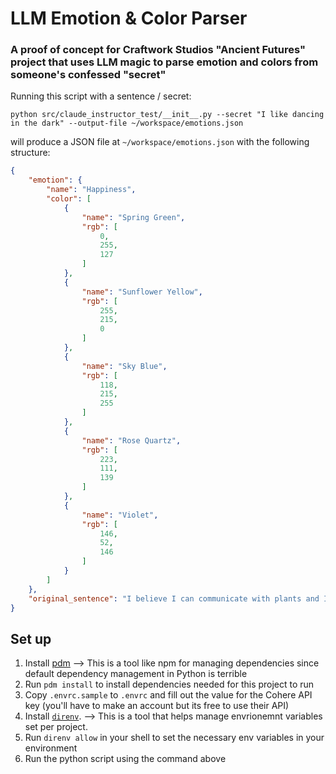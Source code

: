 # LLM Emotion & Color Parser

### A proof of concept for Craftwork Studios "Ancient Futures" project that uses LLM magic to parse emotion and colors from someone's confessed "secret"

Running this script with a sentence / secret:

`python src/claude_instructor_test/__init__.py --secret "I like dancing in the dark" --output-file ~/workspace/emotions.json`

will produce a JSON file at `~/workspace/emotions.json` with the following structure:

```.json
{
    "emotion": {
        "name": "Happiness",
        "color": [
            {
                "name": "Spring Green",
                "rgb": [
                    0,
                    255,
                    127
                ]
            },
            {
                "name": "Sunflower Yellow",
                "rgb": [
                    255,
                    215,
                    0
                ]
            },
            {
                "name": "Sky Blue",
                "rgb": [
                    118,
                    215,
                    255
                ]
            },
            {
                "name": "Rose Quartz",
                "rgb": [
                    223,
                    111,
                    139
                ]
            },
            {
                "name": "Violet",
                "rgb": [
                    146,
                    52,
                    146
                ]
            }
        ]
    },
    "original_sentence": "I believe I can communicate with plants and I have a secret garden where I talk to rare species to help them grow."
}
```

## Set up

1. Install [pdm](https://pdm-project.org/en/latest/#__tabbed_1_2)
--> This is a tool like npm for managing dependencies since default dependency management in Python is terrible
1. Run `pdm install` to install dependencies needed for this project to run
1. Copy `.envrc.sample` to `.envrc` and fill out the value for the Cohere API key (you'll have to make an account but its free to use their API)
1. Install [`direnv`](https://direnv.net/docs/installation.html).
--> This is a tool that helps manage envrionemnt variables set per project.
1. Run `direnv allow` in your shell to set the necessary env variables in your environment
1. Run the python script using the command above
